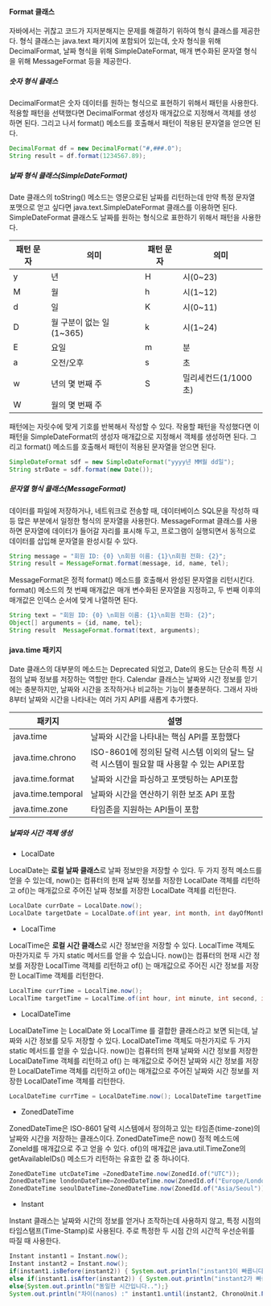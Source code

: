 #### Format 클래스

자바에서는 귀찮고 코드가 지저분해지는 문제를 해결하기 위하여 형식 클래스를 제공한다. 형식 클래스는 java.text 패키지에 포함되어 있는데, 숫자 형식을 위해 DecimalFormat, 날짜 형식을 위해 SimpleDateFormat, 매개 변수화된 문자열 형식을 위해 MessageFormat 등을 제공한다.

##### 숫자 형식 클래스

DecimalFormat은 숫자 데이터를 원하는 형식으로 표현하기 위해서 패턴을 사용한다. 적용할 패턴을 선택했다면 DecimalFormat 생성자 매개값으로 지정해서 객체를 생성하면 된다. 그리고 나서 format() 메소드를 호출해서 패턴이 적용된 문자열을 얻으면 된다.

```java
DecimalFormat df = new DecimalFormat("#,###.0");
String result = df.format(1234567.89);
```

##### 날짜 형식 클래스(SimpleDateFormat)

Date 클래스의 toString() 메소드는 영문으로된 날짜를 리턴하는데 만약 특정 문자열 포맷으로 얻고 싶다면 java.text.SimpleDateFormat 클래스를 이용하면 된다. SimpleDateFormat 클래스도 날짜를 원하는 형식으로 표한하기 위해서 패턴을 사용한다.

| 패턴 문자 | 의미                     | 패턴 문자 | 의미                 |
| --------- | ------------------------ | --------- | -------------------- |
| y         | 년                       | H         | 시(0~23)             |
| M         | 월                       | h         | 시(1~12)             |
| d         | 일                       | K         | 시(0~11)             |
| D         | 월 구분이 없는 일(1~365) | k         | 시(1~24)             |
| E         | 요일                     | m         | 분                   |
| a         | 오전/오후                | s         | 초                   |
| w         | 년의 몇 번째 주          | S         | 밀리세컨드(1/1000초) |
| W         | 월의 몇 번째 주          |           |                      |

패턴에는 자릿수에 맞게 기호를 반복해서 작성할 수 있다. 작용할 패턴을 작성했다면 이 패턴을 SimpleDateFormat의 생성자 매개값으로 지정해서 객체를 생성하면 된다. 그리고 format() 메소드를 호출해서 패턴이 적용된 문자열을 얻으면 된다.

```java
SimpleDateFormat sdf = new SimpleDateFormat("yyyy년 MM월 dd일");
String strDate = sdf.format(new Date());
```

##### 문자열 형식 클래스(MessageFormat)

데이터를 파일에 저장하거나, 네트워크로 전송할 때, 데이터베이스 SQL문을 작성하 때 등 많은 부분에서 일정한 형식의 문자열을 사용한다. MessageFormat 클래스를 사용하면 문자열에 데이터가 들어갈 자리를 표시해 두고, 프로그램이 실행되면서 동적으로 데이터를 삽입해 문자열을 완성시킬 수 있다.

```java
String message = "회원 ID: {0} \n회원 이름: {1}\n회원 전화: {2}";
String result = MessageFormat.format(message, id, name, tel);
```

MessageFormat은 정적 format() 메소드를 호출해서 완성된 문자열을 리턴시킨다. format() 메소드의 첫 번째 매개값은 매개 변수화된 문자열을 지정하고, 두 번째 이후의 매개값은 인덱스 순서에 맞게 나열하면 된다.

```java
String text = "회원 ID: {0} \n회원 이름: {1}\n회원 전화: {2}";
Object[] arguments = {id, name, tel};
String result  MessageFormat.format(text, arguments);
```



#### java.time 패키지

Date 클래스의 대부분의 메소드는 Deprecated 되었고, Date의 용도는 단순히 특정 시점의 날짜 정보를 저장하는 역할만 한다. Calendar 클래스는 날짜와 시간 정보를 읻기에는 충분하지만, 날짜와 시간을 조작하거나 비교하는 기능이 불충분하다. 그래서 자바 8부터 날짜와 시간을 나타내는 여러 가지 API를 새롭게 추가했다.

| 패키지             | 설명                                                         |
| ------------------ | ------------------------------------------------------------ |
| java.time          | 날짜와 시간을 나타내는 핵심 API를 포함했다                   |
| java.time.chrono   | ISO-8601에 정의된 달력 시스템 이외의 달느 달력 시스템이 필요할 때 사용할 수 있는 API포함 |
| java.time.format   | 날짜와 시간을 파싱하고 포맷팅하는 API포함                    |
| java.time.temporal | 날짜와 시간을 연산하기 위한 보조 API 포함                    |
| java.time.zone     | 타임존을 지원하는 API들이 포함                               |

##### 날짜와 시간 객체 생성

- LocalDate

LocalDate는 **로컬 날짜 클래스**로 날짜 정보만을 저장할 수 있다. 두 가지 정적 메소드를 얻을 수 있는데, now()는 컴퓨터의 헌재 날짜 정보를 저장한 LocalDate 객체를 리턴하고 of()는 매개값으로 주어진 날짜 정보를 저장한 LocalDate 객체를 리턴한다.

```java
LocalDate currDate = LocalDate.now();
LocalDate targetDate = LocalDate.of(int year, int month, int dayOfMonth);
```

- LocalTime

LocalTime은 **로컬 시간 클래스**로 시간 정보만을 저장할 수 있다. LocalTime 객체도 마찬가지로 두 가지 static 메서드를 얻을 수 있습니다.  now()는 컴퓨터의 현재 시간 정보를 저장한 LocalTime 객체를 리턴하고 of() 는 매개값으로 주어진 시간 정보를 저장한 LocalTime 객체를 리턴한다.

```java
LocalTime currTime = LocalTime.now();
LocalTime targetTime = LocalTime.of(int hour, int minute, int second, int nanoOfSecond);
```

- LocalDateTime

LocalDateTime 는 LocalDate 와 LocalTime 를 결합한 클래스라고 보면 되는데, 날짜와 시간 정보를 모두 저장할 수 있다. LocalDateTime 객체도 마찬가지로 두 가지 static 메서드를 얻을 수 있습니다. now()는 컴퓨터의 현재 날짜와 시간 정보를 저장한 LocalDateTime 객체를 리턴하고  of() 는 매개값으로 주어진 날짜와 시간 정보를 저장한 LocalDateTime 객체를 리턴하고 of()는 매개값으로 주어진 날짜와 시간 정보를 저장한 LocalDateTime 객체를 리턴한다.

```java
LocalDateTime currTime = LocalDateTime.now(); LocalDateTime targetTime = LocalDateTime.of(int year, int month, int dayOfMonth, int hour, int minute, int second, int nanoOfSecond);
```

- ZonedDateTime

ZonedDateTime은 ISO-8601 달력 시스템에서 정의하고 있는 타임존(time-zone)의 날짜와 시간을 저장하는 클래스이다. ZonedDateTime은 now() 정적 메소드에 ZoneId를 매개값으로 주고 얻을 수 있다. of()의 매개값은 java.util.TimeZone의 getAvailableIDs() 메소드가 리턴하는 유효한 값 중 하나이다.

```java
ZonedDateTime utcDateTime =ZonedDateTime.now(ZonedId.of("UTC"));
ZonedDateTime londonDateTime=ZonedDateTime.now(ZonedId.of("Europe/London"));
ZonedDateTime seoulDateTime=ZonedDateTime.now(ZonedId.of("Asia/Seoul"));
```

- Instant

Instant 클래스는 날짜와 시간의 정보를 얻거나 조작하는데 사용하지 않고, 특정 시점의 타임스탬프(Time-Stamp)로 사용된다. 주로 특정한 두 시점 간의 시간적 우선순위를 따질 때 사용한다.

```java
Instant instant1 = Instant.now();
Instant instant2 = Instant.now();
if(instant1.isBefore(instant2)) { System.out.println("instant1이 빠릅니다.");}
else if(instant1.isAfter(instant2)) { System.out.println("instant2가 빠릅니다.");}
else{System.out.println("동일한 시간입니다..");}
System.out.println("차이(nanos) :" instant1.until(instant2, ChronoUnit.NANOS));
```

